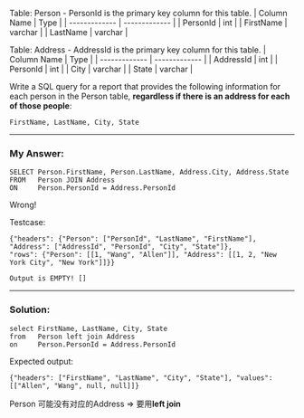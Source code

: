 Table: Person - PersonId is the primary key column for this table.
| Column Name | Type    |
| ------------- | ------------- |
| PersonId    | int     |
| FirstName   | varchar |
| LastName    | varchar |

Table: Address - AddressId is the primary key column for this table.
| Column Name | Type    |
| ------------- | ------------- |
| AddressId   | int     |
| PersonId    | int     |
| City        | varchar |
| State       | varchar |

Write a SQL query for a report that provides the following information for each person in the Person table, 
**regardless if there is an address for each of those people**:
```
FirstName, LastName, City, State 
```
---
### My Answer:
```
SELECT Person.FirstName, Person.LastName, Address.City, Address.State
FROM   Person JOIN Address
ON     Person.PersonId = Address.PersonId
```
Wrong!

Testcase:
```
{"headers": {"Person": ["PersonId", "LastName", "FirstName"], 
"Address": ["AddressId", "PersonId", "City", "State"]}, 
"rows": {"Person": [[1, "Wang", "Allen"]], "Address": [[1, 2, "New York City", "New York"]]}}

Output is EMPTY! []
```
---
### Solution:
```
select FirstName, LastName, City, State
from   Person left join Address
on     Person.PersonId = Address.PersonId
```

Expected output:
```
{"headers": ["FirstName", "LastName", "City", "State"], "values": [["Allen", "Wang", null, null]]}
```
Person 可能没有对应的Address => 要用**left join**
